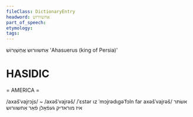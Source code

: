 ```yaml
---
fileClass: DictionaryEntry
headword: אַחשוורוש
part_of_speech: 
etymology: 
tags: 
---
```

אַחשוורוש
אֲחַשְׁוֵרוֹשׁ‎
'Ahasuerus (king of Persia)'

HASIDIC
=======
= AMERICA = 

/axašˈvajrɔjs/ ~ /axəšˈvajrəš/
/ˈɛstər ɩz ˈmɔjrədɩgəˈfɔln far axəšˈvajrəš/ אשׂתּר איז מוראדיק געפֿאָלן פֿאַר אַחשוורוש
